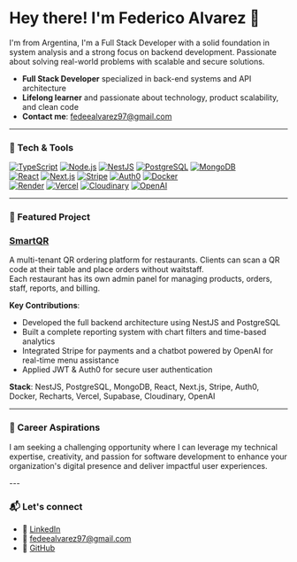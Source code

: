 <H1> Hey there! I'm Federico Alvarez 👋</H1>

<p>I'm from Argentina, I'm a Full Stack Developer with a solid foundation in system analysis and a strong focus on backend development. Passionate about solving real-world problems with scalable and secure solutions.</p>

- **Full Stack Developer** specialized in back-end systems and API architecture  
- **Lifelong learner** and passionate about technology, product scalability, and clean code  
- **Contact me**: fedeealvarez97@gmail.com 

---

<h3>🧰 Tech & Tools</h3>

[![TypeScript](https://img.shields.io/badge/-TypeScript-3178C6?style=for-the-badge&logo=typescript&logoColor=white)](https://www.typescriptlang.org/) [![Node.js](https://img.shields.io/badge/-Node.js-339933?style=for-the-badge&logo=node.js&logoColor=white)](https://nodejs.org/) [![NestJS](https://img.shields.io/badge/-NestJS-E0234E?style=for-the-badge&logo=nestjs&logoColor=white)](https://nestjs.com/) [![PostgreSQL](https://img.shields.io/badge/-PostgreSQL-316192?style=for-the-badge&logo=postgresql&logoColor=white)](https://www.postgresql.org/) [![MongoDB](https://img.shields.io/badge/-MongoDB-47A248?style=for-the-badge&logo=mongodb&logoColor=white)](https://www.mongodb.com/)  
[![React](https://img.shields.io/badge/-React-20232A?style=for-the-badge&logo=react&logoColor=61DAFB)](https://reactjs.org/) [![Next.js](https://img.shields.io/badge/-Next.js-000000?style=for-the-badge&logo=next.js&logoColor=white)](https://nextjs.org/) [![Stripe](https://img.shields.io/badge/-Stripe-008CDD?style=for-the-badge&logo=stripe&logoColor=white)](https://stripe.com/) [![Auth0](https://img.shields.io/badge/-Auth0-EB5424?style=for-the-badge&logo=auth0&logoColor=white)](https://auth0.com/) [![Docker](https://img.shields.io/badge/-Docker-2496ED?style=for-the-badge&logo=docker&logoColor=white)](https://www.docker.com/)  
[![Render](https://img.shields.io/badge/-Render-46E3B7?style=for-the-badge&logo=render&logoColor=white)](https://render.com/) [![Vercel](https://img.shields.io/badge/-Vercel-000000?style=for-the-badge&logo=vercel&logoColor=white)](https://vercel.com/) [![Cloudinary](https://img.shields.io/badge/-Cloudinary-3448C5?style=for-the-badge&logo=cloudinary&logoColor=white)](https://cloudinary.com/) [![OpenAI](https://img.shields.io/badge/-OpenAI-412991?style=for-the-badge&logo=openai&logoColor=white)](https://openai.com/)  

---

<h3>📌 Featured Project</h3>

### [SmartQR](https://www.smart-qr.tech)

A multi-tenant QR ordering platform for restaurants. Clients can scan a QR code at their table and place orders without waitstaff.  
Each restaurant has its own admin panel for managing products, orders, staff, reports, and billing.

**Key Contributions**:
- Developed the full backend architecture using NestJS and PostgreSQL  
- Built a complete reporting system with chart filters and time-based analytics  
- Integrated Stripe for payments and a chatbot powered by OpenAI for real-time menu assistance  
- Applied JWT & Auth0 for secure user authentication

**Stack**: NestJS, PostgreSQL, MongoDB, React, Next.js, Stripe, Auth0, Docker, Recharts, Vercel, Supabase, Cloudinary, OpenAI

---

<h3>🚀 Career Aspirations</h3>

<p> I am seeking a challenging opportunity where I can leverage my technical expertise, creativity, and passion for software development to enhance your organization's digital presence and deliver impactful user experiences. </p>
---

<h3>📬 Let's connect</h3>

- 🔗 [LinkedIn](https://www.linkedin.com/in/federico-alvarez97/)  
- 💌 fedeealvarez97@gmail.com  
- 🧠 [GitHub](https://github.com/Fecho-A)  
